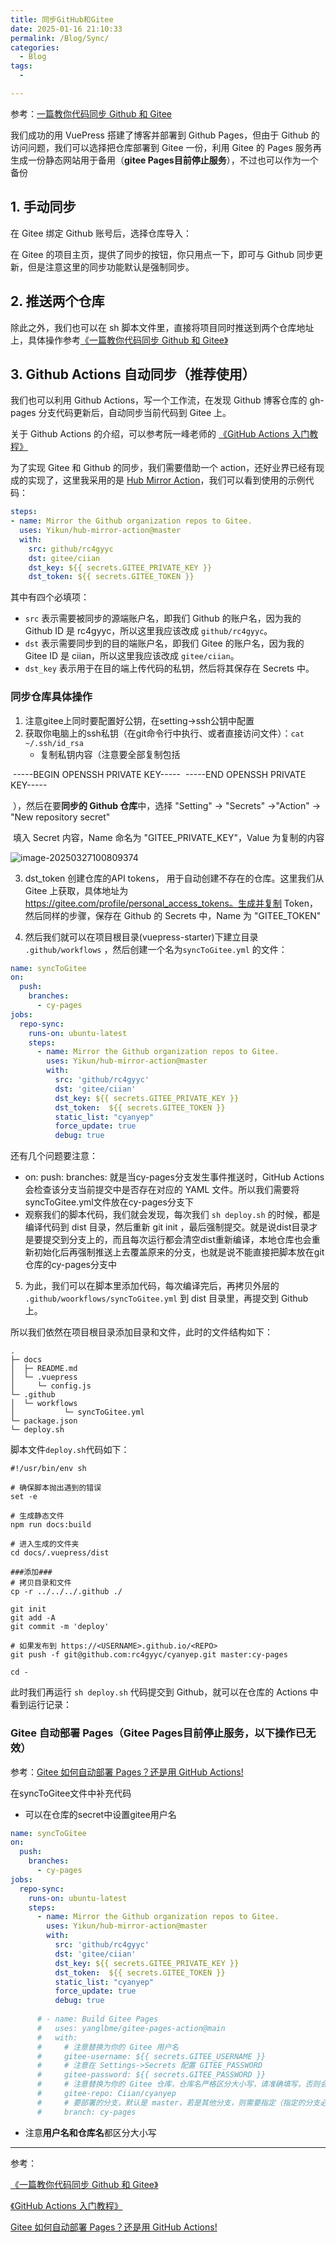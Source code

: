 ```yaml
---
title: 同步GitHub和Gitee
date: 2025-01-16 21:10:33
permalink: /Blog/Sync/
categories:
  - Blog
tags:
  - 

---
```






参考：[一篇教你代码同步 Github 和 Gitee](https://github.com/mqyqingfeng/Blog/issues/236) 



我们成功的用 VuePress 搭建了博客并部署到 Github Pages，但由于 Github 的访问问题，我们可以选择把仓库部署到 Gitee 一份，利用 Gitee 的 Pages 服务再生成一份静态网站用于备用（**gitee Pages目前停止服务**），不过也可以作为一个备份

## 1. 手动同步

在 Gitee 绑定 Github 账号后，选择仓库导入：

在 Gitee 的项目主页，提供了同步的按钮，你只用点一下，即可与 Github 同步更新，但是注意这里的同步功能默认是强制同步。

## 2. 推送两个仓库

除此之外，我们也可以在 sh 脚本文件里，直接将项目同时推送到两个仓库地址上，具体操作参考[《一篇教你代码同步 Github 和 Gitee》](https://github.com/mqyqingfeng/Blog/issues/236) 

## 3. Github Actions 自动同步（推荐使用）

我们也可以利用 Github Actions，写一个工作流，在发现 Github 博客仓库的 gh-pages 分支代码更新后，自动同步当前代码到 Gitee 上。

关于 Github Actions 的介绍，可以参考阮一峰老师的 [《GitHub Actions 入门教程》](http://www.ruanyifeng.com/blog/2019/09/getting-started-with-github-actions.html)

为了实现 Gitee 和 Github 的同步，我们需要借助一个 action，还好业界已经有现成的实现了，这里我采用的是 [Hub Mirror Action](https://github.com/Yikun/hub-mirror-action)，我们可以看到使用的示例代码：

```yml
steps:
- name: Mirror the Github organization repos to Gitee.
  uses: Yikun/hub-mirror-action@master
  with:
    src: github/rc4gyyc
    dst: gitee/ciian
    dst_key: ${{ secrets.GITEE_PRIVATE_KEY }}
    dst_token: ${{ secrets.GITEE_TOKEN }}
```

其中有四个必填项：

- `src` 表示需要被同步的源端账户名，即我们 Github 的账户名，因为我的 Github ID 是 rc4gyyc，所以这里我应该改成 `github/rc4gyyc`。
- `dst` 表示需要同步到的目的端账户名，即我们 Gitee 的账户名，因为我的 Gitee ID 是 ciian，所以这里我应该改成 `gitee/ciian`。
- `dst_key` 表示用于在目的端上传代码的私钥，然后将其保存在 Secrets 中。

### 同步仓库具体操作

1. 注意gitee上同时要配置好公钥，在setting->ssh公钥中配置
2. 获取你电脑上的ssh私钥（在git命令行中执行、或者直接访问文件）：`cat ~/.ssh/id_rsa`
   - 复制私钥内容（注意要全部复制包括

​			-----BEGIN OPENSSH PRIVATE KEY-----
​			-----END OPENSSH PRIVATE KEY-----

​			），然后在要**同步的 Github 仓库**中，选择 "Setting" -> "Secrets" ->"Action" -> "New repository secret"

​			填入 Secret 内容，Name 命名为 "GITEE_PRIVATE_KEY"，Value 为复制的内容

![image-20250327100809374](https://img.cyanyep.top/Blog/image-20250327100809374.png)

3. dst_token 创建仓库的API tokens， 用于自动创建不存在的仓库。这里我们从 Gitee 上获取，具体地址为 https://gitee.com/profile/personal_access_tokens。生成并复制 Token，然后同样的步骤，保存在 Github 的 Secrets 中，Name 为 "GITEE_TOKEN"

4. 然后我们就可以在项目根目录(vuepress-starter)下建立目录 `.github/workflows` ，然后创建一个名为`syncToGitee.yml` 的文件：

```yml
name: syncToGitee
on:
  push:
    branches:
      - cy-pages
jobs:
  repo-sync:
    runs-on: ubuntu-latest
    steps:
      - name: Mirror the Github organization repos to Gitee.
        uses: Yikun/hub-mirror-action@master
        with:
          src: 'github/rc4gyyc'
          dst: 'gitee/ciian'
          dst_key: ${{ secrets.GITEE_PRIVATE_KEY }}
          dst_token:  ${{ secrets.GITEE_TOKEN }}
          static_list: "cyanyep"
          force_update: true
          debug: true
```

还有几个问题要注意：

- on: push: branches: 就是当cy-pages分支发生事件推送时，GitHub Actions 会检查该分支当前提交中是否存在对应的 YAML 文件。所以我们需要将syncToGitee.yml文件放在cy-pages分支下
- 观察我们的脚本代码，我们就会发现，每次我们 `sh deploy.sh` 的时候，都是编译代码到 dist 目录，然后重新 git init ，最后强制提交。就是说dist目录才是要提交到分支上的，而且每次运行都会清空dist重新编译，本地仓库也会重新初始化后再强制推送上去覆盖原来的分支，也就是说不能直接把脚本放在git仓库的cy-pages分支中

5. 为此，我们可以在脚本里添加代码，每次编译完后，再拷贝外层的 `.github/woorkflows/syncToGitee.yml` 到 dist 目录里，再提交到 Github 上。

所以我们依然在项目根目录添加目录和文件，此时的文件结构如下：

```
.
├─ docs
│  ├─ README.md
│  └─ .vuepress
│     └─ config.js
└─ .github
│  └─ workflows
│			└─ syncToGitee.yml
└─ package.json
└─ deploy.sh
```

脚本文件`deploy.sh`代码如下：

```
#!/usr/bin/env sh

# 确保脚本抛出遇到的错误
set -e

# 生成静态文件
npm run docs:build

# 进入生成的文件夹
cd docs/.vuepress/dist

###添加###
# 拷贝目录和文件
cp -r ../../../.github ./

git init
git add -A
git commit -m 'deploy'

# 如果发布到 https://<USERNAME>.github.io/<REPO>
git push -f git@github.com:rc4gyyc/cyanyep.git master:cy-pages

cd -
```

此时我们再运行 `sh deploy.sh` 代码提交到 Github，就可以在仓库的 Actions 中看到运行记录：



### Gitee 自动部署 Pages（Gitee Pages目前停止服务，以下操作已无效）

参考：[Gitee 如何自动部署 Pages？还是用 GitHub Actions!](https://github.com/mqyqingfeng/Blog/issues/238)

在syncToGitee文件中补充代码

- 可以在仓库的secret中设置gitee用户名

```yml
name: syncToGitee
on:
  push:
    branches:
      - cy-pages
jobs:
  repo-sync:
    runs-on: ubuntu-latest
    steps:
      - name: Mirror the Github organization repos to Gitee.
        uses: Yikun/hub-mirror-action@master
        with:
          src: 'github/rc4gyyc'
          dst: 'gitee/ciian'
          dst_key: ${{ secrets.GITEE_PRIVATE_KEY }}
          dst_token:  ${{ secrets.GITEE_TOKEN }}
          static_list: "cyanyep"
          force_update: true
          debug: true
          
      # - name: Build Gitee Pages
      #   uses: yanglbme/gitee-pages-action@main
      #   with:
      #     # 注意替换为你的 Gitee 用户名
      #     gitee-username: ${{ secrets.GITEE_USERNAME }}
      #     # 注意在 Settings->Secrets 配置 GITEE_PASSWORD
      #     gitee-password: ${{ secrets.GITEE_PASSWORD }}
      #     # 注意替换为你的 Gitee 仓库，仓库名严格区分大小写，请准确填写，否则会出错
      #     gitee-repo: Ciian/cyanyep
      #     # 要部署的分支，默认是 master，若是其他分支，则需要指定（指定的分支必须存在）
      #     branch: cy-pages
```

- 注意**用户名和仓库名**都区分大小写



---

参考：

[《一篇教你代码同步 Github 和 Gitee》](https://github.com/mqyqingfeng/Blog/issues/236) 

 [《GitHub Actions 入门教程》](http://www.ruanyifeng.com/blog/2019/09/getting-started-with-github-actions.html)

[Gitee 如何自动部署 Pages？还是用 GitHub Actions!](https://github.com/mqyqingfeng/Blog/issues/238)

